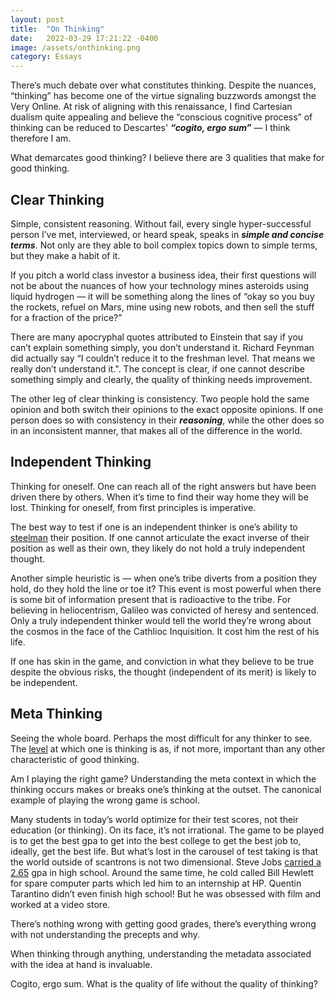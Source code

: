 ```yaml
---
layout: post
title:  "On Thinking"
date:   2022-03-29 17:21:22 -0400
image: /assets/onthinking.png
category: Essays
---
```


There’s much debate over what constitutes thinking. Despite the nuances, “thinking” has become one of the virtue signaling buzzwords amongst the Very Online. At risk of aligning with this renaissance, I find Cartesian dualism quite appealing and believe the “conscious cognitive process” of thinking can be reduced to Descartes' ***“cogito, ergo sum”*** — I think therefore I am.

What demarcates good thinking? I believe there are 3 qualities that make for good thinking. 

## Clear Thinking  
Simple, consistent reasoning. Without fail, every single hyper-successful person I’ve met, interviewed, or heard speak, speaks in ***simple and concise terms***. Not only are they able to boil complex topics down to simple terms, but they make a habit of it. 

If you pitch a world class investor a business idea, their first questions will not be about the nuances of how your technology mines asteroids using liquid hydrogen — it will be something along the lines of “okay so you buy the rockets, refuel on Mars, mine using new robots, and then sell the stuff for a fraction of the price?” 

There are many apocryphal quotes attributed to Einstein that say if you can’t explain something simply, you don’t understand it. Richard Feynman did actually say “I couldn’t reduce it to the freshman level. That means we really don’t understand it.". The concept is clear, if one cannot describe something simply and clearly, the quality of thinking needs improvement. 

The other leg of clear thinking is consistency. Two people hold the same opinion and both switch their opinions to the exact opposite opinions. If one person does so with consistency in their ***reasoning***, while the other does so in an inconsistent manner, that makes all of the difference in the world.


## Independent Thinking
Thinking for oneself. One can reach all of the right answers but have been driven there by others. When it’s time to find their way home they will be lost. Thinking for oneself, from first principles is imperative. 

The best way to test if one is an independent thinker is one’s ability to [steelman](https://youtu.be/pFaXinURFjE?t=1716) their position. If one cannot articulate the exact inverse of their position as well as their own, they likely do not hold a truly independent thought. 

Another simple heuristic is — when one’s tribe diverts from a position they hold, do they hold the line or toe it? This event is most powerful when there is some bit of information present that is radioactive to the tribe. For believing in heliocentrism, Galileo was convicted of heresy and sentenced. Only a truly independent thinker would tell the world they’re wrong about the cosmos in the face of the Cathlioc Inquisition. It cost him the rest of his life. 

If one has skin in the game, and conviction in what they believe to be true despite the obvious risks, the thought (independent of its merit) is likely to be independent. 

## Meta Thinking
Seeing the whole board. Perhaps the most difficult for any thinker to see. The [level](https://jfeiwell.com/essays/2021/05/24/the-idea-stack.html) at which one is thinking is as, if not more, important than any other characteristic of good thinking. 

Am I playing the right game? Understanding the meta context in which the thinking occurs makes or breaks one’s thinking at the outset. The canonical example of playing the wrong game is school. 

Many students in today’s world optimize for their test scores, not their education (or thinking). On its face, it’s not irrational. The game to be played is to get the best gpa to get into the best college to get the best job to, ideally, get the best life. But what’s lost in the carousel of test taking is that the world outside of scantrons is not two dimensional. Steve Jobs [carried a 2.65](https://www.theatlantic.com/technology/archive/2012/02/what-was-steve-jobss-high-school-gpa-not-40-or-even-30/252828/) gpa in high school. Around the same time, he cold called Bill Hewlett for spare computer parts which led him to an internship at HP. Quentin Tarantino didn’t even finish high school! But he was obsessed with film and worked at a video store. 

There’s nothing wrong with getting good grades, there’s everything wrong with not understanding the precepts and why. 

When thinking through anything, understanding the metadata associated with the idea at hand is invaluable. 


Cogito, ergo sum. What is the quality of life without the quality of thinking? 

